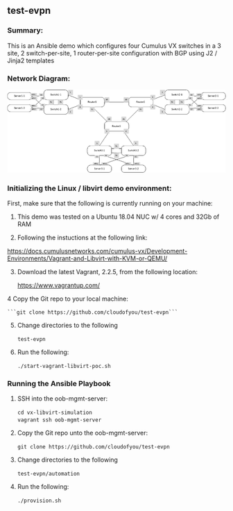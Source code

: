 ## test-evpn

### Summary:

This is an Ansible demo which configures four Cumulus VX switches in a 3 site, 2 switch-per-site, 1 router-per-site configuration with BGP using J2 / Jinja2 templates

### Network Diagram:

![Network Diagram](https://github.com/cloudofyou/test-evpn/blob/master/VHP-EVPN-Test.png)

### Initializing the Linux / libvirt demo environment:

First, make sure that the following is currently running on your machine:

1. This demo was tested on a Ubuntu 18.04 NUC w/ 4 cores and 32Gb of RAM

2. Following the instuctions at the following link:

https://docs.cumulusnetworks.com/cumulus-vx/Development-Environments/Vagrant-and-Libvirt-with-KVM-or-QEMU/

3. Download the latest Vagrant, 2.2.5, from the following location:

    https://www.vagrantup.com/

4 Copy the Git repo to your local machine:

    ```git clone https://github.com/cloudofyou/test-evpn```

5. Change directories to the following

    ```test-evpn```

6. Run the following:

    ```./start-vagrant-libvirt-poc.sh```

### Running the Ansible Playbook

1. SSH into the oob-mgmt-server:

    ```cd vx-libvirt-simulation```   
    ```vagrant ssh oob-mgmt-server```

2. Copy the Git repo unto the oob-mgmt-server:

    ```git clone https://github.com/cloudofyou/test-evpn```

3. Change directories to the following

    ```test-evpn/automation```

4. Run the following:

    ```./provision.sh```

